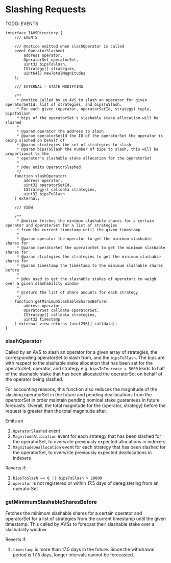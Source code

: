 # Slashing Requests

TODO: EVENTS

```solidity
interface IAVSDirectory {
    /// EVENTS

    /// @notice emitted when slashOperator is called
    event OperatorSlashed(
        address operator,
        OperatorSet operatorSet,
        uint32 bipsToSlash,
        IStrategy[] strategies,
        uint64[] newTotalMagnitudes
    );

    /// EXTERNAL - STATE MODIFYING

    /**
     * @notice Called by an AVS to slash an operator for given operatorSetId, list of strategies, and bipsToSlash.
     * For each given (operator, operatorSetId, strategy) tuple, bipsToSlash
     * bips of the operatorSet's slashable stake allocation will be slashed
     *
     * @param operator the address to slash
     * @param operatorSetId the ID of the operatorSet the operator is being slashed on behalf of
     * @param strategies the set of strategies to slash
     * @param bipsToSlash the number of bips to slash, this will be proportional to the
     * operator's slashable stake allocation for the operatorSet
     *
     * @dev emits OperatorSlashed
     */
    function slashOperator(
        address operator,
        uint32 operatorSetId,
        IStrategy[] calldata strategies,
        uint32 bipsToSlash
    ) external;

    /// VIEW

    /**
     * @notice fetches the minimum slashable shares for a certain operator and operatorSet for a list of strategies
     * from the current timestamp until the given timestamp
     *
     * @param operator the operator to get the minimum slashable shares for
     * @param operatorSet the operatorSet to get the minimum slashable shares for
     * @param strategies the strategies to get the minimum slashable shares for
     * @param timestamp the timestamp to the minimum slashable shares before
     *
     * @dev used to get the slashable stakes of operators to weigh over a given slashability window
     *
     * @return the list of share amounts for each strategy
     */
    function getMinimumSlashableSharesBefore(
        address operator,
        OperatorSet calldata operatorSet,
        IStrategy[] calldata strategies,
        uint32 timestamp
    ) external view returns (uint256[] calldata);
}
```

### slashOperator

Called by an AVS to slash an operator for a given array of strategies, the corresponding operatorSet to slash from, and the `bipsToSlash`. The bips are with respect to the slashable stake allocation that has been set for the operatorSet, operator, and strategy e.g. `bipsToIncrease = 5000`  leads to half of the slashable stake that has been allocated the operatorSet on behalf of the operator being slashed.

For accounting reasons, this function also reduces the magnitude of the slashing operatorSet in the future and pending deallocations from the operatorSet in order maintain pending nominal stake guarantees in future forecasts. Overall, the total magnitude for the (operator, strategy) before the request is greater than the total magnitude after. 

Emits an
1. `OperatorSlashed` event
2. `MagnitudeAllocation` event for each strategy that has been slashed for the operatorSet, to overwrite previously expected allocations in indexers
3. `MagnitudeDeallocation` event for each strategy that has been slashed for the operatorSet, to overwrite previously expected deallocations in indexers

Reverts if:

1. `bipsToSlash == 0 || bipsToSlash > 10000`
2. `operator` is not registered or within 17.5 days of deregistering from an operatorSet

### getMinimumSlashableSharesBefore

Fetches the minimum slashable shares for a certain operator and operatorSet for a list of strategies from the current timestamp until the given timestamp. This called by AVSs to forecast their slashable stake over a slashability window.

Reverts if:

1. `timestamp` is more than 17.5 days in the future. Since the withdrawal period is 17.5 days, longer intervals cannot be forecasted.